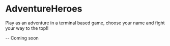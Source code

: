 # AdventureHeroes
Play as an adventure in a terminal based game, choose your name and fight your way to the top!!


-- Coming soon
